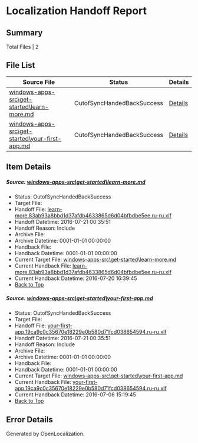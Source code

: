 # <a name='report-top'></a> Localization Handoff Report

## Summary
 Total Files | 2

## File List
 Source File | Status | Details 
 ----------- | ------ | ------- 
 [windows-apps-src\get-started\learn-more.md](https://github.com/Microsoft/windows-apps/blob/a88214593d875f332a25b31202c43b2efdf2f861/windows-apps-src/get-started/learn-more.md) | OutofSyncHandedBackSuccess | [Details](#34536258a6786c6a9d253200130c83c69598f9452676)
 [windows-apps-src\get-started\your-first-app.md](https://github.com/Microsoft/windows-apps/blob/a88214593d875f332a25b31202c43b2efdf2f861/windows-apps-src/get-started/your-first-app.md) | OutofSyncHandedBackSuccess | [Details](#e810d9219827dacac4d7b394dc413b5f816f75cb2681)

## Item Details
##### <a name='34536258a6786c6a9d253200130c83c69598f9452676'></a> Source: [windows-apps-src\get-started\learn-more.md](https://github.com/Microsoft/windows-apps/blob/a88214593d875f332a25b31202c43b2efdf2f861/windows-apps-src/get-started/learn-more.md)
* Status: OutofSyncHandedBackSuccess
* Target File: 
* Handoff File: [learn-more.83ab93a8bbd1d37afdb4633865d6d04bfbdbe5ee.ru-ru.xlf](https://github.com/Microsoft/WDG.handoff/blob/fcdfcb7ac59f99d16178a71736ce21fed8a528c6/ol-handoff/Microsoft/windows-apps.ru-ru/master/learn-more.83ab93a8bbd1d37afdb4633865d6d04bfbdbe5ee.ru-ru.xlf)
* Handoff Datetime: 2016-07-21 00:35:51
* Handoff Reason: Include
* Archive File: 
* Archive Datetime: 0001-01-01 00:00:00
* Handback File: 
* Handback Datetime: 0001-01-01 00:00:00
* Current Target File: [windows-apps-src\get-started\learn-more.md](https://github.com/Microsoft/windows-apps.ru-ru/blob/34a9aa0ec25917104b15042b1c4a956abe9c8ca4/windows-apps-src/get-started/learn-more.md)
* Current Handback File: [learn-more.83ab93a8bbd1d37afdb4633865d6d04bfbdbe5ee.ru-ru.xlf](https://github.com/Microsoft/WDG.handback/blob/34f8c55e7da1172ae438666ddec75c2a14fc2151/ol-handback/Microsoft/windows-apps.ru-ru/master/learn-more.83ab93a8bbd1d37afdb4633865d6d04bfbdbe5ee.ru-ru.xlf)
* Current Handback Datetime: 2016-07-20 16:39:45
* [Back to Top](#report-top)

##### <a name='e810d9219827dacac4d7b394dc413b5f816f75cb2681'></a> Source: [windows-apps-src\get-started\your-first-app.md](https://github.com/Microsoft/windows-apps/blob/a88214593d875f332a25b31202c43b2efdf2f861/windows-apps-src/get-started/your-first-app.md)
* Status: OutofSyncHandedBackSuccess
* Target File: 
* Handoff File: [your-first-app.19ca9c0c35670e18229e0b580d71fcd038654594.ru-ru.xlf](https://github.com/Microsoft/WDG.handoff/blob/fcdfcb7ac59f99d16178a71736ce21fed8a528c6/ol-handoff/Microsoft/windows-apps.ru-ru/master/your-first-app.19ca9c0c35670e18229e0b580d71fcd038654594.ru-ru.xlf)
* Handoff Datetime: 2016-07-21 00:35:51
* Handoff Reason: Include
* Archive File: 
* Archive Datetime: 0001-01-01 00:00:00
* Handback File: 
* Handback Datetime: 0001-01-01 00:00:00
* Current Target File: [windows-apps-src\get-started\your-first-app.md](https://github.com/Microsoft/windows-apps.ru-ru/blob/93f7daed53c2f646ab9c83858aa28237022d818d/windows-apps-src/get-started/your-first-app.md)
* Current Handback File: [your-first-app.19ca9c0c35670e18229e0b580d71fcd038654594.ru-ru.xlf](https://github.com/Microsoft/WDG.handback/blob/d3d0e23c0b6ca1c844ba3c34aead5291de8d3362/ol-handback/Microsoft/windows-apps.ru-ru/master/your-first-app.19ca9c0c35670e18229e0b580d71fcd038654594.ru-ru.xlf)
* Current Handback Datetime: 2016-07-06 15:19:45
* [Back to Top](#report-top)


## Error Details

Generated by OpenLocalization.

